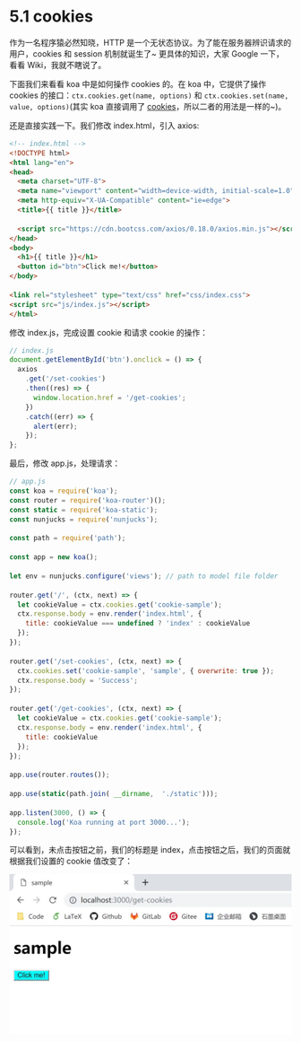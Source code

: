 # 5.1 cookies

作为一名程序猿必然知晓，HTTP 是一个无状态协议。为了能在服务器辨识请求的用户，cookies 和 session 机制就诞生了~ 更具体的知识，大家 Google 一下，看看 Wiki，我就不瞎说了。

下面我们来看看 koa 中是如何操作 cookies 的。在 koa 中，它提供了操作 cookies 的接口：`ctx.cookies.get(name, options)` 和 `ctx.cookies.set(name, value, options)`(其实 koa 直接调用了 [cookies](https://github.com/pillarjs/cookies)，所以二者的用法是一样的~)。

还是直接实践一下。我们修改 index.html，引入 axios:

```html
<!-- index.html -->
<!DOCTYPE html>
<html lang="en">
<head>
  <meta charset="UTF-8">
  <meta name="viewport" content="width=device-width, initial-scale=1.0">
  <meta http-equiv="X-UA-Compatible" content="ie=edge">
  <title>{{ title }}</title>

  <script src="https://cdn.bootcss.com/axios/0.18.0/axios.min.js"></script>
</head>
<body>
  <h1>{{ title }}</h1>
  <button id="btn">Click me!</button>
</body>

<link rel="stylesheet" type="text/css" href="css/index.css">
<script src="js/index.js"></script>
</html>
```

修改 index.js，完成设置 cookie 和请求 cookie 的操作：

```javascript
// index.js
document.getElementById('btn').onclick = () => {
  axios
    .get('/set-cookies')
    .then((res) => {
      window.location.href = '/get-cookies';
    })
    .catch((err) => {
      alert(err);
    });
};
```

最后，修改 app.js，处理请求：

```javascript
// app.js
const koa = require('koa');
const router = require('koa-router')();
const static = require('koa-static');
const nunjucks = require('nunjucks');

const path = require('path');

const app = new koa();

let env = nunjucks.configure('views'); // path to model file folder

router.get('/', (ctx, next) => {
  let cookieValue = ctx.cookies.get('cookie-sample');
  ctx.response.body = env.render('index.html', {
    title: cookieValue === undefined ? 'index' : cookieValue
  });
});

router.get('/set-cookies', (ctx, next) => {
  ctx.cookies.set('cookie-sample', 'sample', { overwrite: true });
  ctx.response.body = 'Success';
});

router.get('/get-cookies', (ctx, next) => {
  let cookieValue = ctx.cookies.get('cookie-sample');
  ctx.response.body = env.render('index.html', {
    title: cookieValue
  });
});

app.use(router.routes());

app.use(static(path.join( __dirname,  './static')));

app.listen(3000, () => {
  console.log('Koa running at port 3000...');
});
```

可以看到，未点击按钮之前，我们的标题是 index，点击按钮之后，我们的页面就根据我们设置的 cookie 值改变了：

![cookies](../../assets/image/cookies.jpg)